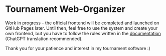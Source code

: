 # Tournament Web-Organizer

Work in progress - the official frontend will be completed and launched on GitHub Pages later. Until then, feel free to use the system and create your own frontend, but you have to follow the rules written in the [documentation](https://github.com/sedmima20/Tournament-Web-Organizer/wiki/Dokumentace-k-ve%C5%99ejn%C3%A9mu-API-turnajov%C3%A9ho-softwaru-Tournament-Web-Organizer) (ChatGPT translation recommended).

Thank you for your patience and interest in my tournament software :)
